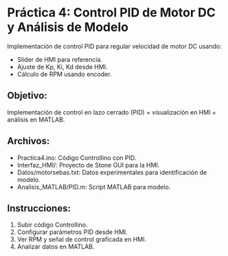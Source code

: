 # Práctica 4: Control PID de Motor DC y Análisis de Modelo

Implementación de control PID para regular velocidad de motor DC usando:
- Slider de HMI para referencia.
- Ajuste de Kp, Ki, Kd desde HMI.
- Cálculo de RPM usando encoder.

## Objetivo:
Implementación de control en lazo cerrado (PID) + visualización en HMI + análisis en MATLAB.

## Archivos:
- Practica4.ino: Código Controllino con PID.
- Interfaz_HMI/: Proyecto de Stone GUI para la HMI.
- Datos/motorsebas.txt: Datos experimentales para identificación de modelo.
- Analisis_MATLAB/PID.m: Script MATLAB para modelo.

## Instrucciones:
1. Subir código Controllino.
2. Configurar parámetros PID desde HMI.
3. Ver RPM y señal de control graficada en HMI.
4. Analizar datos en MATLAB.

